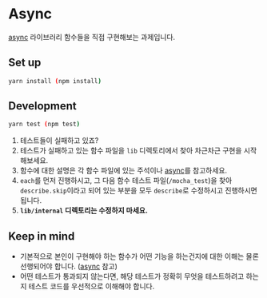 # Async

[async](http://caolan.github.io/async/docs.html) 라이브러리 함수들을 직접 구현해보는 과제입니다.

## Set up

```sh
yarn install (npm install)
```

## Development

```sh
yarn test (npm test)
```

1. 테스트들이 실패하고 있죠?
2. 테스트가 실패하고 있는 함수 파일을 `lib` 디렉토리에서 찾아 차근차근 구현을 시작해보세요.
3. 함수에 대한 설명은 각 함수 파일에 있는 주석이나 [async](http://caolan.github.io/async/docs.html)를 참고하세요.
4. `each`를 먼저 진행하시고, 그 다음 함수 테스트 파일(`/mocha_test`)을 찾아 `describe.skip`이라고 되어 있는 부분을 모두 `describe`로 수정하시고 진행하시면 됩니다.
5. **`lib/internal` 디렉토리는 수정하지 마세요.**

## Keep in mind

- 기본적으로 본인이 구현해야 하는 함수가 어떤 기능을 하는건지에 대한 이해는 물론 선행되어야 합니다. ([async](http://caolan.github.io/async/docs.html) 참고)
- 어떤 테스트가 통과되지 않는다면, 해당 테스트가 정확히 무엇을 테스트하려고 하는지 테스트 코드를 우선적으로 이해해야 합니다.
